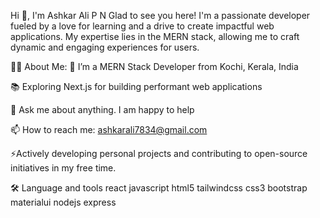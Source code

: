 Hi 👋, I'm Ashkar Ali P N
Glad to see you here!
I'm a passionate developer fueled by a love for learning and a drive to create impactful web applications.
My expertise lies in the MERN stack, allowing me to craft dynamic and engaging experiences for users.




👩‍💻 About Me:
🔭 I’m a MERN Stack Developer from Kochi, Kerala, India

📚 Exploring Next.js for building performant web applications

💬 Ask me about anything. I am happy to help

📫 How to reach me: ashkarali7834@gmail.com

⚡Actively developing personal projects and contributing to open-source initiatives in my free time.

🛠 Language and tools
  react  javascript   html5   tailwindcss   css3   bootstrap   materialui   nodejs   express  
